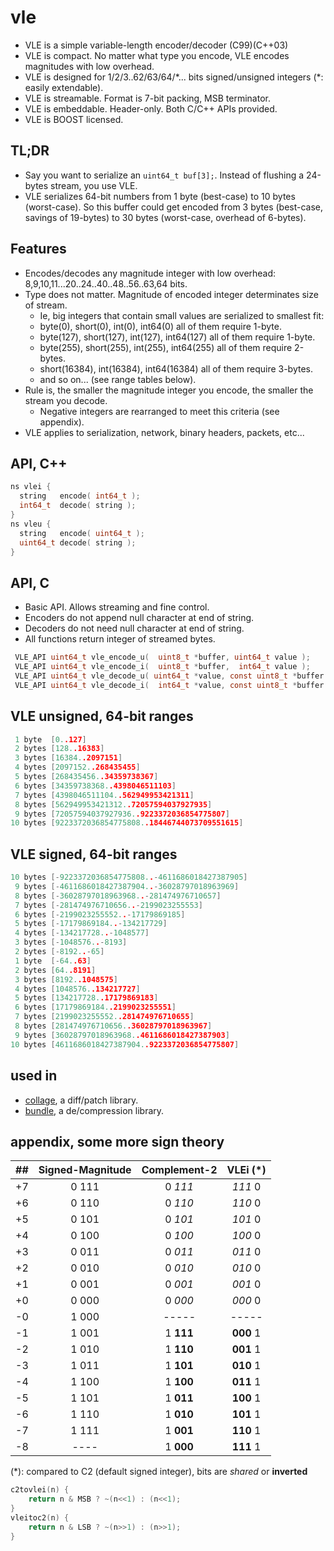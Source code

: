 # vle

- VLE is a simple variable-length encoder/decoder (C99)(C++03)
- VLE is compact. No matter what type you encode, VLE encodes magnitudes with low overhead.
- VLE is designed for 1/2/3..62/63/64/\*... bits signed/unsigned integers (\*: easily extendable).
- VLE is streamable. Format is 7-bit packing, MSB terminator.
- VLE is embeddable. Header-only. Both C/C++ APIs provided.
- VLE is BOOST licensed.

## TL;DR
- Say you want to serialize an `uint64_t buf[3];`. Instead of flushing a 24-bytes stream, you use VLE.
- VLE serializes 64-bit numbers from 1 byte (best-case) to 10 bytes (worst-case). So this buffer could get encoded from 3 bytes (best-case, savings of 19-bytes) to 30 bytes (worst-case, overhead of 6-bytes).

## Features
- Encodes/decodes any magnitude integer with low overhead: 8,9,10,11...20..24..40..48..56..63,64 bits.
- Type does not matter. Magnitude of encoded integer determinates size of stream.
  - Ie, big integers that contain small values are serialized to smallest fit:
  - byte(0), short(0), int(0), int64(0) all of them require 1-byte.
  - byte(127), short(127), int(127), int64(127) all of them require 1-byte.
  - byte(255), short(255), int(255), int64(255) all of them require 2-bytes.
  - short(16384), int(16384), int64(16384) all of them require 3-bytes.
  - and so on... (see range tables below).
- Rule is, the smaller the magnitude integer you encode, the smaller the stream you decode. 
  - Negative integers are rearranged to meet this criteria (see appendix).
- VLE applies to serialization, network, binary headers, packets, etc...

## API, C++
```c++
ns vlei {
  string   encode( int64_t );
  int64_t  decode( string );
}
ns vleu {
  string   encode( uint64_t );
  uint64_t decode( string );   
}
```

## API, C
- Basic API. Allows streaming and fine control.
- Encoders do not append null character at end of string.
- Decoders do not need null character at end of string.
- All functions return integer of streamed bytes.
```c
 VLE_API uint64_t vle_encode_u(  uint8_t *buffer, uint64_t value );
 VLE_API uint64_t vle_encode_i(  uint8_t *buffer,  int64_t value );
 VLE_API uint64_t vle_decode_u( uint64_t *value, const uint8_t *buffer );
 VLE_API uint64_t vle_decode_i(  int64_t *value, const uint8_t *buffer );
```

## VLE unsigned, 64-bit ranges
```c++
 1 byte  [0..127]
 2 bytes [128..16383]
 3 bytes [16384..2097151]
 4 bytes [2097152..268435455]
 5 bytes [268435456..34359738367]
 6 bytes [34359738368..4398046511103]
 7 bytes [4398046511104..562949953421311]
 8 bytes [562949953421312..72057594037927935]
 9 bytes [72057594037927936..9223372036854775807]
10 bytes [9223372036854775808..18446744073709551615]
```

## VLE signed, 64-bit ranges
```c++
10 bytes [-9223372036854775808..-4611686018427387905]
 9 bytes [-4611686018427387904..-36028797018963969]
 8 bytes [-36028797018963968..-281474976710657]
 7 bytes [-281474976710656..-2199023255553]
 6 bytes [-2199023255552..-17179869185]
 5 bytes [-17179869184..-134217729]
 4 bytes [-134217728..-1048577]
 3 bytes [-1048576..-8193]
 2 bytes [-8192..-65]
 1 byte  [-64..63]
 2 bytes [64..8191]
 3 bytes [8192..1048575]
 4 bytes [1048576..134217727]
 5 bytes [134217728..17179869183]
 6 bytes [17179869184..2199023255551]
 7 bytes [2199023255552..281474976710655]
 8 bytes [281474976710656..36028797018963967]
 9 bytes [36028797018963968..4611686018427387903]
10 bytes [4611686018427387904..9223372036854775807]
```

## used in
- [collage](https://github.com/r-lyeh/collage), a diff/patch library.
- [bundle](https://github.com/r-lyeh/bundle), a de/compression library.

## appendix, some more sign theory

| ## | Signed-Magnitude | Complement-2  | VLEi (*)  |
|:--:|:----------------:|:-------------:|:-----:|
| +7 | 0 111 | 0 _111_ | _111_ 0 |
| +6 | 0 110 | 0 _110_ | _110_ 0 |
| +5 | 0 101 | 0 _101_ | _101_ 0 |
| +4 | 0 100 | 0 _100_ | _100_ 0 |
| +3 | 0 011 | 0 _011_ | _011_ 0 |
| +2 | 0 010 | 0 _010_ | _010_ 0 |
| +1 | 0 001 | 0 _001_ | _001_ 0 |
| +0 | 0 000 | 0 _000_ | _000_ 0 |
| -0 | 1 000 | ----- | ----- |
| -1 | 1 001 | 1 **111** | **000** 1 |
| -2 | 1 010 | 1 **110** | **001** 1 |
| -3 | 1 011 | 1 **101** | **010** 1 |
| -4 | 1 100 | 1 **100** | **011** 1 |
| -5 | 1 101 | 1 **011** | **100** 1 |
| -6 | 1 110 | 1 **010** | **101** 1 |
| -7 | 1 111 | 1 **001** | **110** 1 |
| -8 | ---- | 1 **000** | **111** 1 |

(\*): compared to C2 (default signed integer), bits are _shared_ or **inverted**

```c++
c2tovlei(n) {
    return n & MSB ? ~(n<<1) : (n<<1);
}
vleitoc2(n) {
    return n & LSB ? ~(n>>1) : (n>>1);
}
```

